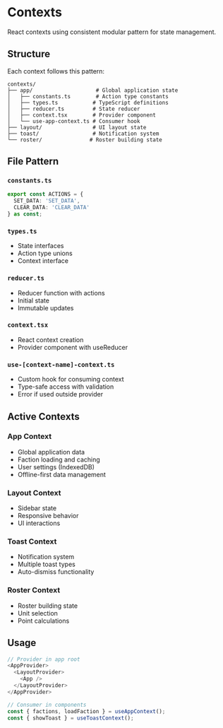 # Contexts

React contexts using consistent modular pattern for state management.

## Structure

Each context follows this pattern:

```
contexts/
├── app/                    # Global application state
│   ├── constants.ts        # Action type constants
│   ├── types.ts           # TypeScript definitions
│   ├── reducer.ts         # State reducer
│   ├── context.tsx        # Provider component
│   └── use-app-context.ts # Consumer hook
├── layout/                # UI layout state
├── toast/                 # Notification system
└── roster/               # Roster building state
```

## File Pattern

### `constants.ts`
```typescript
export const ACTIONS = {
  SET_DATA: 'SET_DATA',
  CLEAR_DATA: 'CLEAR_DATA'
} as const;
```

### `types.ts`
- State interfaces
- Action type unions
- Context interface

### `reducer.ts`
- Reducer function with actions
- Initial state
- Immutable updates

### `context.tsx`
- React context creation
- Provider component with useReducer
### `use-[context-name]-context.ts`
- Custom hook for consuming context
- Type-safe access with validation
- Error if used outside provider

## Active Contexts

### App Context
- Global application data
- Faction loading and caching
- User settings (IndexedDB)
- Offline-first data management

### Layout Context
- Sidebar state
- Responsive behavior
- UI interactions

### Toast Context
- Notification system
- Multiple toast types
- Auto-dismiss functionality

### Roster Context
- Roster building state
- Unit selection
- Point calculations

## Usage

```typescript
// Provider in app root
<AppProvider>
  <LayoutProvider>
    <App />
  </LayoutProvider>
</AppProvider>

// Consumer in components
const { factions, loadFaction } = useAppContext();
const { showToast } = useToastContext();
```